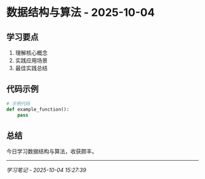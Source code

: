 # 数据结构与算法 - 2025-10-04

## 学习要点
1. 理解核心概念
2. 实践应用场景
3. 最佳实践总结

## 代码示例
```python
# 示例代码
def example_function():
    pass
```

## 总结
今日学习数据结构与算法，收获颇丰。

---
*学习笔记 - 2025-10-04 15:27:39*
